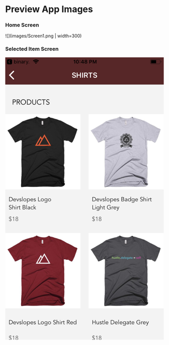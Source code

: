 # Preview App Images

### Home Screen
![](images/Screen1.png | width=300)

### Selected Item Screen
![](images/Screen2.png)
